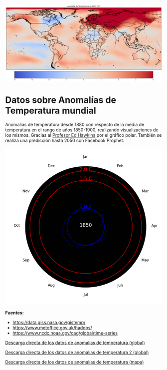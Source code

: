 ![global_map](images/global_map.png)

# Datos sobre Anomalías de Temperatura mundial


Anomalías de temperatura desde 1880 con respecto de la media de temperatura en el rango de años 1850-1900, realizando visualizaciones de los mismos. Gracias al [Profesor Ed Hawkins](https://www.linkedin.com/in/edhawkinsclimate/) por el gráfico polar. También se realiza una predicción hasta 2050 con Facebook Prophet.

![polar](images/polar_prediction.gif)

**Fuentes:** 
+ https://data.giss.nasa.gov/gistemp/
+ https://www.metoffice.gov.uk/hadobs/
+ https://www.ncdc.noaa.gov/cag/global/time-series


[Descarga directa de los datos de anomalías de temperatura (global)](https://www.metoffice.gov.uk/hadobs/hadcrut4/data/current/time_series/HadCRUT.4.6.0.0.monthly_ns_avg.txt)

[Descarga directa de los datos de anomalías de temperatura 2 (global)](https://www.metoffice.gov.uk/hadobs/hadcrut5/)

[Descarga directa de los datos de anomalías de temperatura (mapa)](https://data.giss.nasa.gov/pub/gistemp/gistemp1200_GHCNv4_ERSSTv5.nc.gz)